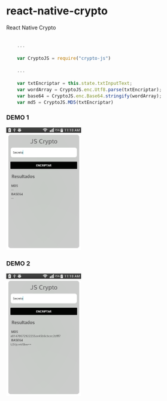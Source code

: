 # react-native-crypto

React Native Crypto


```javascript

    ...
    
    var CryptoJS = require("crypto-js")
    
    ...

    var txtEncriptar = this.state.txtInputText;
    var wordArray = CryptoJS.enc.Utf8.parse(txtEncriptar);
    var base64 = CryptoJS.enc.Base64.stringify(wordArray); 
    var md5 = CryptoJS.MD5(txtEncriptar)


 ```

### DEMO 1
<img width="200" alt="Demo1" src="https://github.com/sbpinilla/react-native-crypto/blob/master/demo/demo1.png">

### DEMO 2
<img width="200" alt="Demo1" src="https://github.com/sbpinilla/react-native-crypto/blob/master/demo/demo2.png">
